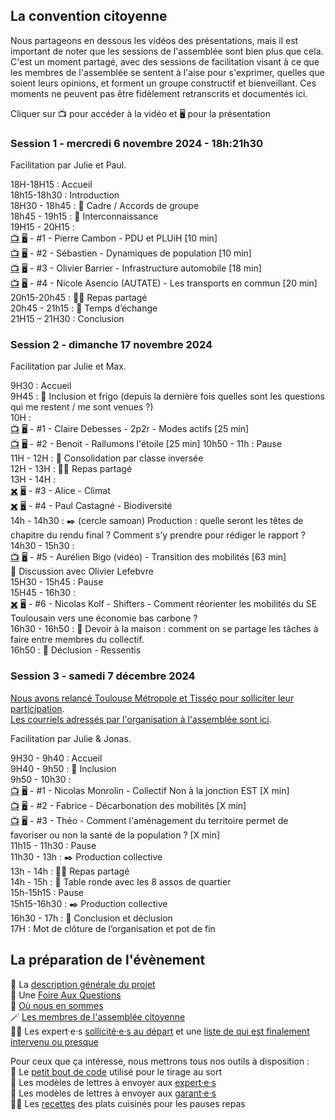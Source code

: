 ## La convention citoyenne

Nous partageons en dessous les vidéos des présentations, mais il est important de noter que les sessions de l'assemblée sont bien plus que cela. C'est un moment partagé, avec des sessions de facilitation visant à ce que les membres de l'assemblée se sentent à l'aise pour s'exprimer, quelles que soient leurs opinions, et forment un groupe constructif et bienveillant. Ces moments ne peuvent pas être fidèlement retranscrits et documentés ici.

Cliquer sur 📺 pour accéder à la vidéo et 🖥️ pour la présentation  

### Session 1 - mercredi 6 novembre 2024 - 18h:21h30
  
Facilitation par Julie et Paul.  

18H-18H15 : Accueil  
18h15-18h30 : Introduction  
18H30 - 18h45 : 🤝 Cadre / Accords de groupe  
18h45 - 19h15 : 🤗 Interconnaissance  
19H15 - 20H15 :   
[📺](https://youtu.be/EgCQEZ13DaM) [🖥️](https://docs.google.com/presentation/d/1OBhCARwpY3mjr3Xj5W5ssv3X8b0jKLUta8qr7-_TUpY/edit?usp=sharing) - #1 - Pierre Cambon - PDU et PLUiH [10 min]  
[📺](https://youtu.be/TRAZoPWEJOo) [🖥️](https://docs.google.com/presentation/d/1OBhCARwpY3mjr3Xj5W5ssv3X8b0jKLUta8qr7-_TUpY/edit?usp=sharing) - #2 - Sébastien - Dynamiques de population [10 min]  
[📺](https://youtu.be/V_F8ehKChvo) [🖥️](https://docs.google.com/presentation/d/1EROK8DyP6qT_u4Wt1u5FCID2kk7Fnuyip31o9aefZXM/edit?usp=sharing) - #3 - Olivier Barrier - Infrastructure automobile [18 min]  
[📺](https://youtu.be/e42VSnqtfYY) [🖥️](https://drive.google.com/file/d/1cTQ80KpO3_rPG_ppuIS8edBJtgfLB1Dh/view?usp=sharing) - #4 - Nicole Asencio (AUTATE) - Les transports en commun [20 min]  
20h15-20h45 : 🥗🥖 Repas partagé  
20h45 - 21h15 : 💬 Temps d’échange  
21H15 – 21H30 : Conclusion  


### Session 2 - dimanche 17 novembre 2024

Facilitation par Julie et Max.  

9H30 : Accueil  
9H45 : 🤗 Inclusion et frigo (depuis la dernière fois quelles sont les questions qui me restent / me sont venues ?)  
10H :   
[📺](https://youtu.be/zPMTAFo-Y4g) [🖥️](https://drive.google.com/file/d/1rv7b2HVEhQpRwfdAcgXqHOS8tm9rl6iw/view?usp=drive_link) - #1 - Claire Debesses - 2p2r - Modes actifs [25 min]  
[📺](https://youtu.be/JAQwYbIcveE) [🖥️](https://docs.google.com/presentation/d/1j9OB87irwMeFfGWV-odYkMTtidoRsCeJHCRGRGLgZ1c/edit?usp=drive_link) - #2 - Benoit - Rallumons l'étoile [25 min] 10h50 - 11h : Pause  
11H - 12H : 💭 Consolidation par classe inversée  
12H - 13H : 🥗🥖 Repas partagé  
13H - 14H :    
[✖️]() [🖥️](https://docs.google.com/presentation/d/1iF__m70cmH70Tx6sWIQtviH1ELZ4YI7q0rmNgYHXXaU/edit?usp=drive_link) - #3 - Alice - Climat  
[✖️]() [🖥️](https://docs.google.com/presentation/d/13aFqbv1oIt6ZhWGXDjgoqV0xKYyo0J32/edit?usp=drive_link&ouid=117797709285819815547&rtpof=true&sd=true) - #4 - Paul Castagné - Biodiversité  
14h - 14h30 : ✒️ (cercle samoan) Production : quelle seront les têtes de chapitre du rendu final ? Comment s’y prendre pour rédiger le rapport ?  
14h30 - 15h30 :  
[📺](https://www.youtube.com/watch?v=cC9jh3kvfnw) [🖥️](https://drive.google.com/file/d/1emE5KNmyvRx24lhHZa3XgaxUQGSuvEaq/view?usp=drive_link) - #5 - Aurélien Bigo (vidéo) - Transition des mobilités [63 min]  
💬 Discussion avec Olivier Lefebvre  
15H30 - 15h45 : Pause  
15H45 - 16h30 :  
[✖️]() [🖥️](https://docs.google.com/presentation/d/1aRQXQGhkKpR3QUtvAnWMTmfpu3GNaRVY/edit?usp=drive_link&ouid=117797709285819815547&rtpof=true&sd=true) - #6 - Nicolas Kolf - Shifters - Comment réorienter les mobilités du SE Toulousain vers une économie bas carbone ?  
16h30 - 16h50 : 💭 Devoir à la maison : comment on se partage les tâches à faire entre membres du collectif.  
16h50 : 🤗 Déclusion - Ressentis  


### Session 3 - samedi 7 décembre 2024

[Nous avons relancé Toulouse Métropole et Tisséo pour solliciter leur participation](TM_Tisse.md).  
[Les courriels adressés par l'organisation à l'assemblée sont ici](courrielsalassemblee.md).  

Facilitation par Julie & Jonas.  

9H30 - 9h40 : Accueil  
9H40 - 9h50 : 🤗 Inclusion  
9h50 - 10h30 :  
[📺](https://youtu.be/3itX1W53EFI) [🖥️](https://drive.google.com/file/d/1gcKZjeWZ5Y-zbTXVBEQ4jL0tRO83zumD/view?usp=sharing) - #1 - Nicolas Monrolin  - Collectif Non à la jonction EST [X min]  
[📺](https://youtu.be/Rftdj-IEGqI) [🖥️](https://drive.google.com/file/d/1rv7b2HVEhQpRwfdAcgXqHOS8tm9rl6iw/view?usp=drive_link) - #2 - Fabrice - Décarbonation des mobilités [X min]  
[📺](https://youtu.be/vPjfRiyzgiU) [🖥️](https://drive.google.com/file/d/1rv7b2HVEhQpRwfdAcgXqHOS8tm9rl6iw/view?usp=drive_link) - #3 - Théo - Comment l'aménagement du territoire permet de favoriser ou non la santé de la population ? [X min]  
11h15 - 11h30 : Pause  
11h30 - 13h : ✒️ Production collective  
13h - 14h : 🥗🥖 Repas partagé  
14h - 15h : 💬 Table ronde avec les 8 assos de quartier  
15h-15h15 : Pause  
15h15-16h30 : ✒️ Production collective  
16h30 - 17h : 🤗 Conclusion et déclusion  
17H : Mot de clôture de l’organisation et pot de fin  


## La préparation de l'évènement

📄 La [description générale du projet](generalitees.md)  
🙋 Une [Foire Aux Questions](faq.md)  
🔄 [Où nous en sommes](suivi.md)  
🪄 [Les membres de l'assemblée citoyenne](assemblee.md)  
🧑‍🔬 Les expert·e·s [sollicité·e·s au départ](experts.md) et une [liste de qui est finalement intervenu ou presque](experts_intervenus.md)

Pour ceux que ça intéresse, nous mettrons tous nos outils à disposition :  
🎯 Le [petit bout de code](geotirage.ipynb) utilisé pour le tirage au sort  
📄 Les modèles de lettres à envoyer aux [expert·e·s](modele_lettre_expertes.md)  
📄 Les modèles de lettres à envoyer aux [garant·e·s](modele_lettre_garantes.md)  
🧑‍🍳 Les [recettes](recettes.md) des plats cuisinés pour les pauses repas  
